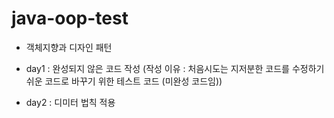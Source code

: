 # java-oop-test

 - 객체지향과 디자인 패턴 

 - day1 : 완성되지 않은 코드 작성 (작성 이유 : 처음시도는 지저분한 코드를 수정하기 쉬운 코드로 바꾸기 위한 테스트 코드 (미완성 코드임)) 
 - day2 : 디미터 법칙 적용 
